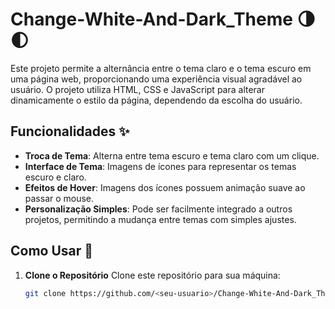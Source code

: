 # Change-White-And-Dark_Theme 🌗🌓

Este projeto permite a alternância entre o tema claro e o tema escuro em uma página web, proporcionando uma experiência visual agradável ao usuário. O projeto utiliza HTML, CSS e JavaScript para alterar dinamicamente o estilo da página, dependendo da escolha do usuário.

## Funcionalidades ✨

- **Troca de Tema**: Alterna entre tema escuro e tema claro com um clique.
- **Interface de Tema**: Imagens de ícones para representar os temas escuro e claro.
- **Efeitos de Hover**: Imagens dos ícones possuem animação suave ao passar o mouse.
- **Personalização Simples**: Pode ser facilmente integrado a outros projetos, permitindo a mudança entre temas com simples ajustes.

## Como Usar 🚀

1. **Clone o Repositório** 
   Clone este repositório para sua máquina:
   ```bash
   git clone https://github.com/<seu-usuario>/Change-White-And-Dark_Theme.git
